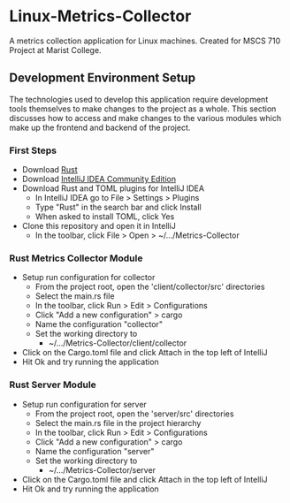 # Linux-Metrics-Collector
A metrics collection application for Linux machines. Created for MSCS 710 Project at Marist College.

## Development Environment Setup
The technologies used to develop this application require development tools themselves to make changes to the project as a whole. This section discusses how to access and make changes to the various modules which make up the frontend and backend of the project.

### First Steps
* Download [Rust](https://www.rust-lang.org/tools/install)
* Download [IntelliJ IDEA Community Edition](https://www.jetbrains.com/idea/download/#section=windows)
* Download Rust and TOML plugins for IntelliJ IDEA
  * In IntelliJ IDEA go to File > Settings > Plugins
  * Type "Rust" in the search bar and click Install
  * When asked to install TOML, click Yes
* Clone this repository and open it in IntelliJ
  * In the toolbar, click File > Open > ~/.../Metrics-Collector

### Rust Metrics Collector Module
* Setup run configuration for collector
  * From the project root, open the 'client/collector/src' directories
  * Select the main.rs file
  * In the toolbar, click Run > Edit > Configurations
  * Click "Add a new configuration" > cargo
  * Name the configuration "collector"
  * Set the working directory to 
    * ~/.../Metrics-Collector/client/collector
* Click on the Cargo.toml file and click Attach in the top left of IntelliJ
* Hit Ok and try running the application

### Rust Server Module
* Setup run configuration for server
  * From the project root, open the 'server/src' directories
  * Select the main.rs file in the project hierarchy
  * In the toolbar, click Run > Edit > Configurations
  * Click "Add a new configuration" > cargo
  * Name the configuration "server"
  * Set the working directory to
    * ~/.../Metrics-Collector/server
* Click on the Cargo.toml file and click Attach in the top left of IntelliJ
* Hit Ok and try running the application
